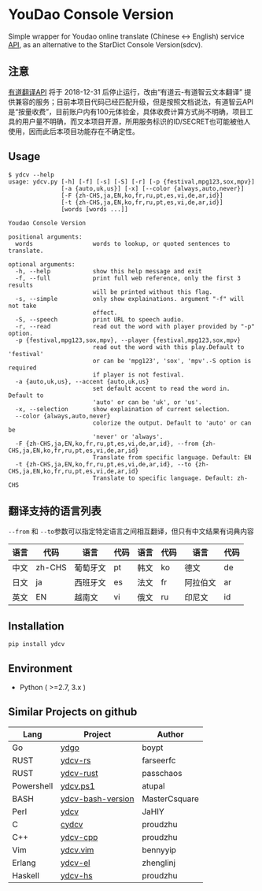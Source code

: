 # YouDao Console Version

Simple wrapper for Youdao online translate (Chinese <-> English) service [API](https://ai.youdao.com/docs/doc-trans-api.s#p01), as an alternative to the StarDict Console Version(sdcv).


## 注意

[有道翻译API](http://fanyi.youdao.com/openapi?path=data-mode) 将于 2018-12-31 后停止运行，改由“有道云-有道智云文本翻译” 提供兼容的服务；目前本项目代码已经匹配升级，但是按照文档说法，有道智云API是“按量收费”，目前账户内有100元体验金，具体收费计算方式尚不明确，项目工具的用户量不明确，而又本项目开源，所用服务标识的ID/SECRET也可能被他人使用，因而此后本项目功能存在不确定性。


## Usage
```
$ ydcv --help
usage: ydcv.py [-h] [-f] [-s] [-S] [-r] [-p {festival,mpg123,sox,mpv}]
               [-a {auto,uk,us}] [-x] [--color {always,auto,never}]
               [-F {zh-CHS,ja,EN,ko,fr,ru,pt,es,vi,de,ar,id}]
               [-t {zh-CHS,ja,EN,ko,fr,ru,pt,es,vi,de,ar,id}]
               [words [words ...]]

Youdao Console Version

positional arguments:
  words                 words to lookup, or quoted sentences to translate.

optional arguments:
  -h, --help            show this help message and exit
  -f, --full            print full web reference, only the first 3 results
                        will be printed without this flag.
  -s, --simple          only show explainations. argument "-f" will not take
                        effect.
  -S, --speech          print URL to speech audio.
  -r, --read            read out the word with player provided by "-p" option.
  -p {festival,mpg123,sox,mpv}, --player {festival,mpg123,sox,mpv}
                        read out the word with this play.Default to 'festival'
                        or can be 'mpg123', 'sox', 'mpv'.-S option is required
                        if player is not festival.
  -a {auto,uk,us}, --accent {auto,uk,us}
                        set default accent to read the word in. Default to
                        'auto' or can be 'uk', or 'us'.
  -x, --selection       show explaination of current selection.
  --color {always,auto,never}
                        colorize the output. Default to 'auto' or can be
                        'never' or 'always'.
  -F {zh-CHS,ja,EN,ko,fr,ru,pt,es,vi,de,ar,id}, --from {zh-CHS,ja,EN,ko,fr,ru,pt,es,vi,de,ar,id}
                        Translate from specific language. Default: EN
  -t {zh-CHS,ja,EN,ko,fr,ru,pt,es,vi,de,ar,id}, --to {zh-CHS,ja,EN,ko,fr,ru,pt,es,vi,de,ar,id}
                        Translate to specific language. Default: zh-CHS
```

## 翻译支持的语言列表

`--from` 和 `--to`参数可以指定特定语言之间相互翻译，但只有中文结果有词典内容

|语言|代码|语言|代码|语言|代码|语言|代码|
|----|----|----|----|----|----|----|----|
中文|zh-CHS|葡萄牙文|pt  |韩文|ko|德文    |de
日文|ja    |西班牙文|es  |法文|fr|阿拉伯文|ar
英文|EN    |越南文  |vi  |俄文|ru|印尼文  |id

## Installation
```
pip install ydcv
```

## Environment
 * Python ( >=2.7, 3.x )

## Similar Projects on github
|Lang|Project|Author|
|----|----|----|
|Go|[ydgo](https://github.com/boypt/ydgo)|boypt|
|RUST|[ydcv-rs](https://github.com/farseerfc/ydcv-rs)|farseerfc|
|RUST|[ydcv-rust](https://github.com/passchaos/ydcv-rust)|passchaos|
|Powershell|[ydcv.ps1](https://github.com/atupal/ydcv.ps1)|atupal|
|BASH|[ydcv-bash-version](https://github.com/MasterCsquare/ydcv-bash-version)|MasterCsquare|
|Perl|[ydcv](https://github.com/JaHIY/ydcv)|JaHIY|
|C|[cydcv](https://github.com/proudzhu/cydcv)|proudzhu|
|C++|[ydcv-cpp](https://github.com/proudzhu/ydcv-cpp)|proudzhu|
|Vim|[ydcv.vim](https://github.com/bennyyip/ydcv.vim)|bennyyip|
|Erlang|[ydcv-el](https://github.com/zhenglinj/ydcv-el)|zhenglinj|
|Haskell|[ydcv-hs](https://github.com/proudzhu/ydcv-hs)|proudzhu|

